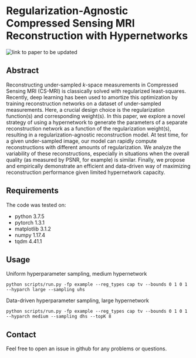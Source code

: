 # Regularization-Agnostic Compressed Sensing MRI Reconstruction with Hypernetworks
![link to paper to be updated]()

## Abstract
Reconstructing under-sampled $k$-space measurements in Compressed Sensing MRI (CS-MRI) is classically solved with regularized least-squares. Recently, deep learning has been used to amortize this optimization by training reconstruction networks on a dataset of under-sampled measurements. 
Here, a crucial design choice is the regularization function(s) and corresponding weight(s). 
In this paper, we explore a novel strategy of using a hypernetwork to generate the parameters of a separate reconstruction network as a function of the regularization weight(s), resulting in a regularization-agnostic reconstruction model. 
At test time, for a given under-sampled image, our model can rapidly compute reconstructions with different amounts of regularization. We analyze the variability of these reconstructions, especially in situations when the overall quality (as measured by PSNR, for example) is similar. Finally, we propose and empirically demonstrate an efficient and data-driven way of maximizing reconstruction performance given limited hypernetwork capacity.

## Requirements
The code was tested on:
- python 3.7.5
- pytorch 1.3.1
- matplotlib 3.1.2
- numpy 1.17.4
- tqdm 4.41.1

## Usage
Uniform hyperparameter sampling, medium hypernetwork 

    python scripts/run.py -fp example --reg_types cap tv --bounds 0 1 0 1 --hyparch large --sampling uhs

Data-driven hyperparameter sampling, large hypernetwork 

    python scripts/run.py -fp example --reg_types cap tv --bounds 0 1 0 1 --hyparch medium --sampling dhs --topK 8

## Contact
Feel free to open an issue in github for any problems or questions.
